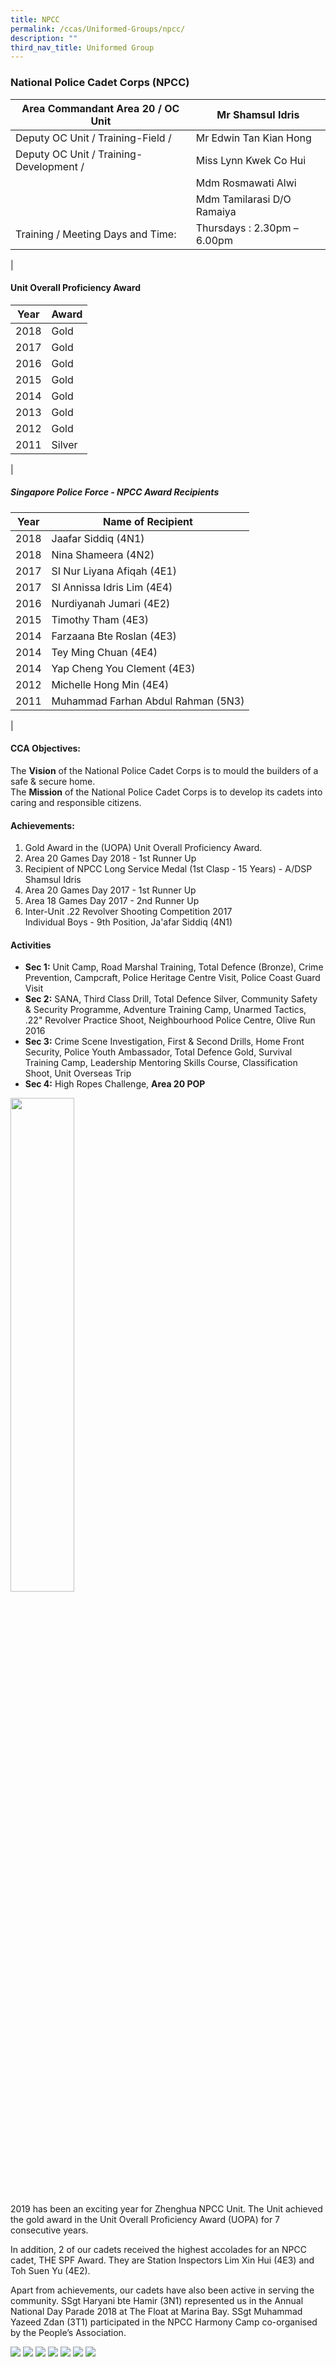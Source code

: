 ```yaml
---
title: NPCC
permalink: /ccas/Uniformed-Groups/npcc/
description: ""
third_nav_title: Uniformed Group
---
```

### National Police Cadet Corps (NPCC)

| Area Commandant Area 20 / OC Unit | Mr Shamsul Idris |
|---|---|
| Deputy OC Unit / Training-Field /  | Mr Edwin Tan Kian Hong |
| Deputy OC Unit / Training-Development /  | Miss Lynn Kwek Co Hui |
|  | Mdm Rosmawati Alwi |
|  | Mdm Tamilarasi D/O Ramaiya |
| Training / Meeting Days and Time: | Thursdays : 2.30pm – 6.00pm |
|

#### Unit Overall Proficiency Award

| Year | Award |
|---|---|
| 2018 | Gold |
| 2017 | Gold |
| 2016 | Gold |
| 2015 | Gold |
| 2014 | Gold |
| 2013 | Gold |
| 2012 | Gold |
| 2011 | Silver |
|

##### Singapore Police Force - NPCC Award Recipients

| Year | Name of Recipient |
|---|---|
| 2018 | Jaafar Siddiq (4N1) |
| 2018 | Nina Shameera (4N2) |
| 2017 | SI Nur Liyana Afiqah (4E1) |
| 2017 | SI Annissa Idris Lim (4E4) |
| 2016 | Nurdiyanah Jumari (4E2) |
| 2015 | Timothy Tham (4E3) |
| 2014 | Farzaana Bte Roslan (4E3) |
| 2014 | Tey Ming Chuan (4E4) |
| 2014 | Yap Cheng You Clement (4E3) |
| 2012 | Michelle Hong Min (4E4) |
| 2011 | Muhammad Farhan Abdul Rahman (5N3) |
|

#### CCA Objectives:

The&nbsp;**Vision**&nbsp;of the National Police Cadet Corps is to mould the builders of a safe &amp; secure home. <br>
The&nbsp;**Mission**&nbsp;of the National Police Cadet Corps is to develop its cadets into caring and responsible citizens.

#### Achievements:

1.  Gold Award in the (UOPA) Unit Overall Proficiency Award.
2.  Area 20 Games Day 2018 - 1st Runner Up
3.  Recipient of NPCC Long Service Medal (1st Clasp - 15 Years) - A/DSP Shamsul Idris
4.  Area 20 Games Day 2017 - 1st Runner Up
5.  Area 18 Games Day 2017 - 2nd Runner Up
6.  Inter-Unit .22 Revolver Shooting Competition 2017  
    Individual Boys - 9th Position, Ja'afar Siddiq (4N1)
		
#### Activities

*   **Sec 1:**&nbsp;Unit Camp, Road Marshal Training, Total Defence (Bronze), Crime Prevention, Campcraft, Police Heritage Centre Visit, Police Coast Guard Visit
*   **Sec 2:**&nbsp;SANA, Third Class Drill, Total Defence Silver, Community Safety &amp; Security Programme, Adventure Training Camp, Unarmed Tactics, .22" Revolver Practice Shoot, Neighbourhood Police Centre, Olive Run 2016
*   **Sec 3:**&nbsp;Crime Scene Investigation, First &amp; Second Drills, Home Front Security, Police Youth Ambassador, Total Defence Gold, Survival Training Camp, Leadership Mentoring Skills Course, Classification Shoot, Unit Overseas Trip
*   **Sec 4:**&nbsp;High Ropes Challenge,&nbsp;**Area 20 POP**

<img src="/images/npcc%20ndp%202018%20pop.jpg" style="width:45%">
		 
2019 has been an exciting year for Zhenghua NPCC Unit. The Unit achieved the gold award in the Unit Overall Proficiency Award (UOPA) for 7 consecutive years.

In addition, 2 of our cadets received the highest accolades for an NPCC cadet, THE SPF Award. They are Station Inspectors Lim Xin Hui (4E3) and Toh Suen Yu (4E2).

Apart from achievements, our cadets have also been active in serving the community. SSgt Haryani bte Hamir (3N1) represented us in the Annual National Day Parade 2018 at The Float at Marina Bay. SSgt Muhammad Yazeed Zdan (3T1) participated in the NPCC Harmony Camp co-organised by the People’s Association.

![](/images/npcc%201a.jpg)
![](/images/npcc%202.jpg)
![](/images/npcc%203.jpg)
![](/images/npcc%204.jpg)
![](/images/npcc%205.jpg)
![](/images/npcc%206.jpg)
![](/images/npcc%207.jpg)